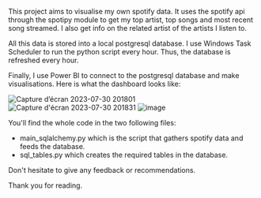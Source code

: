 
This project aims to visualise my own spotify data. It uses the spotify api through the spotipy module to get my top artist, top songs and most recent song streamed. I also get info on the related artist of the artists I listen to.

All this data is stored into a local postgresql database. I use Windows Task Scheduler to run the python script every hour. Thus, the database is refreshed every hour.

Finally, I use Power BI to connect to the postgresql database and make visualisations. Here is what the dashboard looks like:

![Capture d’écran 2023-07-30 201801](https://github.com/youennwilson91/spotipy_end_to_end_project/assets/117467104/1879c77f-b57a-4909-8bc6-d5b2419000c9)
![Capture d'écran 2023-07-30 201831](https://github.com/youennwilson91/spotipy_end_to_end_project/assets/117467104/75e52911-3f55-440c-9b49-c612351a8f10)
![image](https://github.com/youennwilson91/spotipy_end_to_end_project/assets/117467104/f6dc9d91-cfae-4e92-a035-0e2133cfbfbd)


You'll find the whole code in the two following files:
- main_sqlalchemy.py which is the script that gathers spotify data and feeds the database.
- sql_tables.py which creates the required tables in the database.

Don't hesitate to give any feedback or recommendations.

Thank you for reading.
